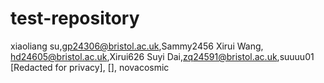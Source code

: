 # test-repository
xiaoliang su,gp24306@bristol.ac.uk,Sammy2456
Xirui Wang, hd24605@bristol.ac.uk,Xirui626
Suyi Dai,zq24591@bristol.ac.uk,suuuu01
[Redacted for privacy], [], novacosmic
